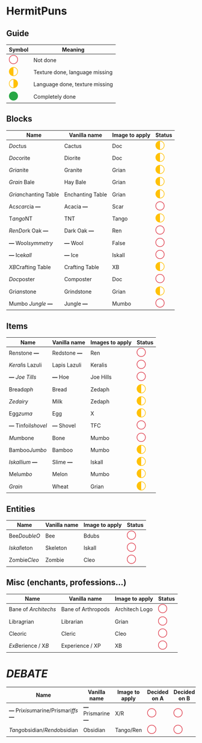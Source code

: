 # HermitPuns

## Guide
|Symbol|Meaning|
|------|-------|
|![Unchecked box](unchecked.svg)|Not done|
|![Box only checked on the left](texture.svg)|Texture done, language missing|
|![Box only checked on the right](language.svg)|Language done, texture missing|
|![Checked box](checked.svg)|Completely done|

## Blocks
|Name|Vanilla name|Image to apply|Status|
|----|------------|--------------|------|
|*Do*ctus|Cactus|Doc|![Box only checked on the left](texture.svg)|
|*Doc*orite|Diorite|Doc|![Box only checked on the left](texture.svg)|
|*Grian*ite|Granite|Grian|![Box only checked on the left](texture.svg)|
|*Grain* Bale|Hay Bale|Grian|![Box only checked on the left](texture.svg)|
|*Gria*nchanting Table|Enchanting Table|Grian|![Box only checked on the left](texture.svg)|
|Ac*scar*cia **—**|Acacia **—**|Scar|![Unchecked box](unchecked.svg)|
|T*ango*NT|TNT|Tango|![Box only checked on the left](texture.svg)|
|*RenDo*rk Oak **—**|Dark Oak **—**|Ren|![Unchecked box](unchecked.svg)|
|**—** Wool*symmetry*|**—** Wool|False|![Unchecked box](unchecked.svg)|
|**—** Ice*kall*|**—** Ice|Iskall|![Unchecked box](unchecked.svg)|
|*XB*Crafting Table|Crafting Table|XB|![Box only checked on the left](texture.svg)|
|*Doc*poster|Composter|Doc|![Unchecked box](unchecked.svg)|
|Gri*an*stone|Grindstone|Grian|![Box only checked on the left](texture.svg)|
|Mumbo *Jungle* **—**|Jungle **—**|Mumbo|![Unchecked box](unchecked.svg)

## Items
|Name|Vanilla name|Images to apply|Status|
|----|------------|---------------|------|
|Re*n*stone **—**|Redstone **—**|Ren|![Unchecked box](unchecked.svg)|
|*Keral*is Lazuli|Lapis Lazuli|Keralis|![Unchecked box](unchecked.svg)|
|**—** *Joe Tills*|**—** Hoe|Joe Hills|![Unchecked box](unchecked.svg)|
|Bread*aph*|Bread|Zedaph|![Box only checked on the left](texture.svg)|
|*Zedairy*|Milk|Zedaph|![Box only checked on the left](texture.svg)|
|Egg*zuma*|Egg|X|![Box only checked on the left](texture.svg)|
|**—** Tinfoil*shovel*|**—** Shovel|TFC|![Unchecked box](unchecked.svg)|
|*Mum*bone|Bone|Mumbo|![Unchecked box](unchecked.svg)|
|Bamboo*Jumbo*|Bamboo|Mumbo|![Box only checked on the left](texture.svg)|
|*Iskallium* **—**|Slime **—**|Iskall|![Box only checked on the left](texture.svg)|
|Mel*umbo*|Melon|Mumbo|![Box only checked on the left](texture.svg)|
|*Grain*|Wheat|Grian|![Box only checked on the left](texture.svg)|

## Entities
|Name|Vanilla name|Image to apply|Status|
|----|------------|--------------|------|
|Bee*DoubleO*|Bee|Bdubs|![Unchecked box](unchecked.svg)|
|*Iskal*leton|Skeleton|Iskall|![Unchecked box](unchecked.svg)|
|Zombie*Cleo*|Zombie|Cleo|![Unchecked box](unchecked.svg)|

## Misc (enchants, professions...)
|Name|Vanilla name|Image to apply|Status|
|----|------------|--------------|------|
|Bane of *Architechs*|Bane of Arthropods|Architech Logo|![Unchecked box](unchecked.svg)|
|Libra*g*rian|Librarian|Grian|![Unchecked box](unchecked.svg)|
|Cle*o*ric|Cleric|Cleo|![Unchecked box](unchecked.svg)|
|*ExB*erience / X*B*|Experience / XP|XB|![Unchecked box](unchecked.svg)

# ***DEBATE***
|Name|Vanilla name|Image to apply|Decided on A|Decided on B|
|----|------------|--------------|------------|------------|
|**—** Pri*xisu*marine/Prismari*ffs* **—**|**—** Prismarine **—**|X/R|![Unchecked box](unchecked.svg)|![Unchecked box](unchecked.svg)|
|*Tang*obsidian/*Rendo*bsidian|Obsidian|Tango/Ren|![Unchecked box](unchecked.svg)|![Unchecked box](unchecked.svg)|